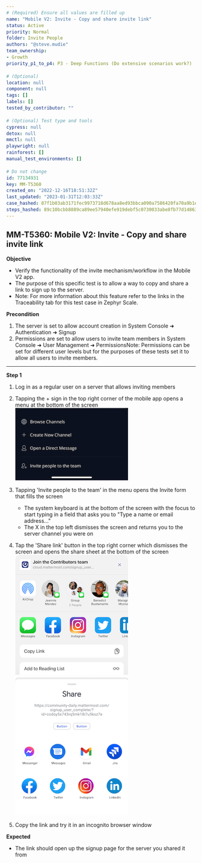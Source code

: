 ```yaml
---
# (Required) Ensure all values are filled up
name: "Mobile V2: Invite - Copy and share invite link"
status: Active
priority: Normal
folder: Invite People
authors: "@steve.mudie"
team_ownership: 
- Growth
priority_p1_to_p4: P3 - Deep Functions (Do extensive scenarios work?)

# (Optional)
location: null
component: null
tags: []
labels: []
tested_by_contributor: ""

# (Optional) Test type and tools
cypress: null
detox: null
mmctl: null
playwright: null
rainforest: []
manual_test_environments: []

# Do not change
id: 77134931
key: MM-T5360
created_on: "2022-12-16T18:51:32Z"
last_updated: "2023-01-31T12:03:33Z"
case_hashed: 87f1b03ab3171fec9973718d678aa8ed93bbca090a7586420fa70a9b1ec57a9c9241174adc0be8a4d5904439f2bb0ae6
steps_hashed: 89c10bcbb8889ca89ee57940efe919debf5c0730033abe8fb77d14863f19dc7260b62583ed0862116cf9eda56a196614
---
```


<!-- (Auto-generated) Based on frontmatter's "key" and "name" -->

## MM-T5360: Mobile V2: Invite - Copy and share invite link

**Objective**

- Verify the functionality of the invite mechanism/workflow in the Mobile V2 app.
- The purpose of this specific test is to allow a way to copy and share a link to sign up to the server.
- Note: For more information about this feature refer to the links in the Traceability tab for this test case in Zephyr Scale.

**Precondition**

1. The server is set to allow account creation in System Console ➜ Authentication ➜ Signup
2. Permissions are set to allow users to invite team members in System Console ➜ User Management ➜ PermissionsNote: Permissions can be set for different user levels but for the purposes of these tests set it to allow all users to invite members.

---

**Step 1**

1. Log in as a regular user on a server that allows inviting members

2. Tapping the + sign in the top right corner of the mobile app opens a menu at the bottom of the screen\
   ![](https://raw.githubusercontent.com/mattermost/mattermost-test-management/main/data/asset/plus_sign_menu.jpeg)

3. Tapping 'Invite people to the team' in the menu opens the Invite form that fills the screen

   - The system keyboard is at the bottom of the screen with the focus to start typing in a field that asks you to "Type a name or email address…"
   - The X in the top left dismisses the screen and returns you to the server channel you were on

4. Tap the 'Share link' button in the top right corner which dismisses the screen and opens the share sheet at the bottom of the screen\
   ![](https://raw.githubusercontent.com/mattermost/mattermost-test-management/main/data/asset/ShareSheet_iOS.png)\
   ![](https://raw.githubusercontent.com/mattermost/mattermost-test-management/main/data/asset/ShareSheet_Android.png)

5. Copy the link and try it in an incognito browser window

**Expected**

- The link should open up the signup page for the server you shared it from
